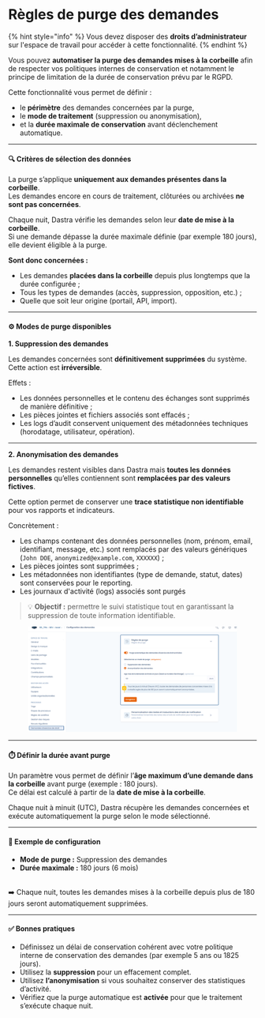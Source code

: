 # Règles de purge des demandes

{% hint style="info" %}
Vous devez disposer des **droits d’administrateur** sur l'espace de travail pour accéder à cette fonctionnalité.
{% endhint %}

Vous pouvez **automatiser la purge des demandes mises à la corbeille** afin de respecter vos politiques internes de conservation et notamment le principe de limitation de la durée de conservation prévu par le RGPD.

Cette fonctionnalité vous permet de définir :

* le **périmètre** des demandes concernées par la purge,
* le **mode de traitement** (suppression ou anonymisation),
* et la **durée maximale de conservation** avant déclenchement automatique.

***

#### 🔍 Critères de sélection des données

La purge s’applique **uniquement aux demandes présentes dans la corbeille**.\
Les demandes encore en cours de traitement, clôturées ou archivées **ne sont pas concernées**.

Chaque nuit, Dastra vérifie les demandes selon leur **date de mise à la corbeille**.\
Si une demande dépasse la durée maximale définie (par exemple 180 jours), elle devient éligible à la purge.

**Sont donc concernées :**

* Les demandes **placées dans la corbeille** depuis plus longtemps que la durée configurée ;
* Tous les types de demandes (accès, suppression, opposition, etc.) ;
* Quelle que soit leur origine (portail, API, import).

***

#### ⚙️ Modes de purge disponibles

**1. Suppression des demandes**

Les demandes concernées sont **définitivement supprimées** du système.\
Cette action est **irréversible**.

Effets :

* Les données personnelles et le contenu des échanges sont supprimés de manière définitive ;
* Les pièces jointes et fichiers associés sont effacés ;
* Les logs d’audit conservent uniquement des métadonnées techniques (horodatage, utilisateur, opération).

***

**2. Anonymisation des demandes**

Les demandes restent visibles dans Dastra mais **toutes les données personnelles** qu’elles contiennent sont **remplacées par des valeurs fictives**.

Cette option permet de conserver une **trace statistique non identifiable** pour vos rapports et indicateurs.

Concrètement :

* Les champs contenant des données personnelles (nom, prénom, email, identifiant, message, etc.) sont remplacés par des valeurs génériques (`John DOE`, `anonymized@example.com`, `XXXXXX`) ;
* Les pièces jointes sont supprimées ;
* Les métadonnées non identifiantes (type de demande, statut, dates) sont conservées pour le reporting.
* Les journaux d'activité (logs) associés sont purgés

> 💡 **Objectif :** permettre le suivi statistique tout en garantissant la suppression de toute information identifiable.

<figure><img src="../../../.gitbook/assets/image.png" alt=""><figcaption></figcaption></figure>

***

#### ⏱️ Définir la durée avant purge

Un paramètre vous permet de définir l’**âge maximum d’une demande dans la corbeille** avant purge (exemple : 180 jours).\
Ce délai est calculé à partir de la **date de mise à la corbeille**.

Chaque nuit à minuit (UTC), Dastra récupère les demandes concernées et exécute automatiquement la purge selon le mode sélectionné.

***

#### 🧩 Exemple de configuration

* **Mode de purge :** Suppression des demandes
* **Durée maximale :** 180 jours (6 mois)

\
➡️ Chaque nuit, toutes les demandes mises à la corbeille depuis plus de 180 jours seront automatiquement supprimées.

***

#### ✅ Bonnes pratiques

* Définissez un délai de conservation cohérent avec votre politique interne de conservation des demandes (par exemple 5 ans ou 1825 jours).
* Utilisez la **suppression** pour un effacement complet.
* Utilisez **l’anonymisation** si vous souhaitez conserver des statistiques d’activité.
* Vérifiez que la purge automatique est **activée** pour que le traitement s’exécute chaque nuit.

